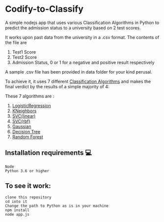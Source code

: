 # Codify-to-Classify
A simple nodejs app that uses various Classification Algorithms in Python to predict the admission status to a university based on 2 test scores.

It works upon past data from the university in a .csv format. The contents of the file are

1. Test1 Score
2. Test2 Score
3. Admission Status, 0 or 1 for a negative and positive result respectively


A sample .csv file has been provided in data folder for your kind perusal.

To achieve it, it uses 7 different [Classification Algorithms](http://dataaspirant.com/2016/09/24/classification-clustering-alogrithms/) and makes the final verdict by the results of a simple majority of 4:

These 7 algorithms are :


1. [LogisticRegression](https://en.wikipedia.org/wiki/Logistic_regression)
2. [KNeighbors](https://en.wikipedia.org/wiki/K-nearest_neighbors_algorithm)
3. [SVC(linear)](https://en.wikipedia.org/wiki/Support_vector_machine)
4. [SVC(rbf)](https://en.wikipedia.org/wiki/Support_vector_machine)
5. [Gaussian](https://en.wikipedia.org/wiki/Naive_Bayes_classifier)
6. [Decision Tree](http://www.saedsayad.com/decision_tree.htm) 
7. [Random Forest](https://www.stat.berkeley.edu/~breiman/RandomForests/cc_home.htm)

## Installation requirements :computer:
```
Node
Python 3.6 or higher
```

## To see it work:
```
clone this repository
cd into it
Change the path to Python as is in your machine
npm install
node app.js
```
